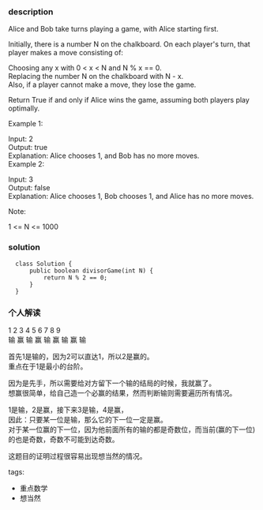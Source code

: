 ### description    
  Alice and Bob take turns playing a game, with Alice starting first.  
    
  Initially, there is a number N on the chalkboard.  On each player's turn, that player makes a move consisting of:  
    
  Choosing any x with 0 < x < N and N % x == 0.  
  Replacing the number N on the chalkboard with N - x.  
  Also, if a player cannot make a move, they lose the game.  
    
  Return True if and only if Alice wins the game, assuming both players play optimally.  
    
     
    
  Example 1:  
    
  Input: 2  
  Output: true  
  Explanation: Alice chooses 1, and Bob has no more moves.  
  Example 2:  
    
  Input: 3  
  Output: false  
  Explanation: Alice chooses 1, Bob chooses 1, and Alice has no more moves.  
     
    
  Note:  
    
  1 <= N <= 1000  
### solution    
```    
  class Solution {  
      public boolean divisorGame(int N) {  
          return N % 2 == 0;  
      }  
  }  
```    
    
### 个人解读    
  1	  2	    3	4	5	6	7	8	9  
  输  赢	输	赢	输	赢	输	赢	输  
  
  首先1是输的，因为2可以直达1，所以2是赢的。  
  重点在于1是最小的台阶。  
    
  因为是先手，所以需要给对方留下一个输的结局的时候，我就赢了。  
  想赢很简单，给自己造一个必赢的结果，然而判断输则需要遍历所有情况。  
    
  1是输，2是赢，接下来3是输，4是赢，  
  因此：只要某一位是输，那么它的下一位一定是赢。  
  对于某一位赢的下一位，因为他前面所有的输的都是奇数位，而当前(赢的下一位)的也是奇数，奇数不可能到达奇数。  
    
  这题目的证明过程很容易出现想当然的情况。  
    
tags:    
  -  重点数学  
  -  想当然  
